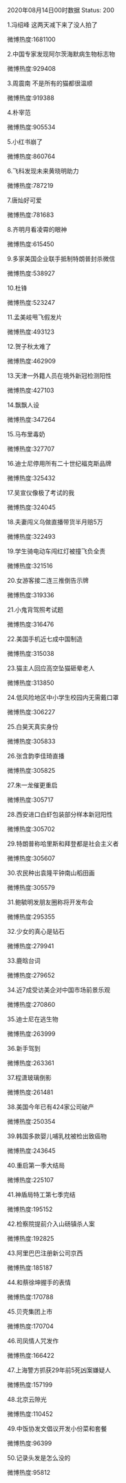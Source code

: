 2020年08月14日00时数据
Status: 200

1.冯绍峰 这两天减下来了没人拍了

微博热度:1681100

2.中国专家发现阿尔茨海默病生物标志物

微博热度:929408

3.周震南 不是所有的猫都很温顺

微博热度:919388

4.朴宰范

微博热度:905534

5.小红书崩了

微博热度:860764

6.飞科发现未来黄晓明助力

微博热度:787219

7.唐灿好可爱

微博热度:781683

8.齐明月看凌霄的眼神

微博热度:615450

9.多家美国企业联手抵制特朗普封杀微信

微博热度:538927

10.杜锋

微博热度:523247

11.孟美岐甩飞假发片

微博热度:493123

12.贺子秋太难了

微博热度:462909

13.天津一外籍人员在境外新冠检测阳性

微博热度:427103

14.飘飘人设

微博热度:347264

15.马布里毒奶

微博热度:327707

16.迪士尼停用所有二十世纪福克斯品牌

微博热度:325432

17.吴宣仪像极了考试的我

微博热度:324045

18.夫妻闯义乌做直播带货半月赔5万

微博热度:322493

19.学生骑电动车闯红灯被撞飞负全责

微博热度:321516

20.女游客接二连三推倒告示牌

微博热度:319336

21.小鬼背驾照考试题

微博热度:316476

22.美国手机近七成中国制造

微博热度:315038

23.猫主人回应高空坠猫砸晕老人

微博热度:313850

24.低风险地区中小学生校园内无需戴口罩

微博热度:306227

25.白昊天真实身份

微博热度:305833

26.张含韵李佳琦直播

微博热度:305825

27.朱一龙催更重启

微博热度:305717

28.西安进口白虾包装部分样本新冠阳性

微博热度:305702

29.特朗普称哈里斯和拜登都是社会主义者

微博热度:305607

30.农民种出袁隆平钟南山稻田画

微博热度:305579

31.鲍毓明发朋友圈称将开发布会

微博热度:295355

32.少女的真心是钻石

微博热度:279941

33.鹿晗台词

微博热度:279652

34.近7成受访美企对中国市场前景乐观

微博热度:270860

35.迪士尼在逃生物

微博热度:263999

36.新手驾到

微博热度:263361

37.程潇玻璃倒影

微博热度:261481

38.美国今年已有424家公司破产

微博热度:250354

39.韩国多款婴儿哺乳枕被检出致癌物

微博热度:243645

40.重启第一季大结局

微博热度:225107

41.神盾局特工第七季完结

微博热度:195152

42.检察院提前介入山砀镇杀人案

微博热度:192825

43.阿里巴巴注册新公司京西

微博热度:185187

44.和蔡徐坤握手的表情

微博热度:170788

45.贝壳集团上市

微博热度:170704

46.司凤情人咒发作

微博热度:166422

47.上海警方抓获29年前5死凶案嫌疑人

微博热度:157199

48.北京云隙光

微博热度:110452

49.中饭协发文倡议开发小份菜和套餐

微博热度:96399

50.记录头发是怎么没的

微博热度:95812

